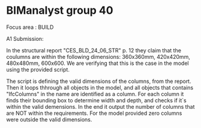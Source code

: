 # BIManalyst group 40
Focus area : BUILD

A1 Submission: 

In the structural report "CES_BLD_24_06_STR" p. 12 they claim that the coulumns are within the following dimensions: 360x360mm, 420x420mm, 480x480mm, 600x600. We are verifying that this is the case in the model using the provided script. 

The script is defining the valid dimensions of the columns, from the report. Then it loops thhrough all objects in the model, and all objects that contains "IfcColumns" in the name are identified as a column. For each column it finds their bounding box to determine width and depth, and checks if it`s within the valid demensions. In the end it output the number of columns that are NOT within the requirements. For the model provided zero columns were outside the valid dimensions.  
